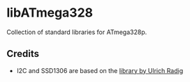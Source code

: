 # libATmega328

Collection of standard libraries for ATmega328p.

## Credits

- I2C and SSD1306 are based on the [library by Ulrich Radig](https://www.ulrichradig.de/home/index.php/avr/oled-display-ssd1306)
